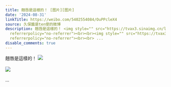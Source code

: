 ```yaml
---
title: 翹唇是這樣的！ [图片][图片]
date: '2024-08-31'
linkTitle: https://weibo.com/5402554084/OuPPcleX4
source: 久保醬是ten使的微博
description: 翹唇是這樣的！ <img style="" src="https://tvax3.sinaimg.cn/large/005TCz76gy1ht77fha3kgj30u01hc765.jpg"
  referrerpolicy="no-referrer"><br><br><img style="" src="https://tvax3.sinaimg.cn/large/005TCz76gy1ht77fhtm54j30mn0hdwfe.jpg"
  referrerpolicy="no-referrer"><br><br> ...
disable_comments: true
---
```

翹唇是這樣的！ <img style="" src="https://tvax3.sinaimg.cn/large/005TCz76gy1ht77fha3kgj30u01hc765.jpg" referrerpolicy="no-referrer"><br><br><img style="" src="https://tvax3.sinaimg.cn/large/005TCz76gy1ht77fhtm54j30mn0hdwfe.jpg" referrerpolicy="no-referrer"><br><br> ...